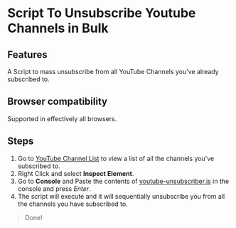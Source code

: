 # Script To Unsubscribe Youtube Channels in Bulk

## Features
A Script to mass unsubscribe from all YouTube Channels you've already subscribed to.

## Browser compatibility
Supported in effectively all browsers.

## Steps
1. Go to [YouTube Channel List](https://www.youtube.com/feed/channels) to view a list of all the channels you've subscribed to.
2. Right Click and select **Inspect Element**.
3. Go to **Console** and Paste the contents of [youtube-unsubscriber.js](https://github.com/moutaouakkil/youtube-unsubscriber/blob/master/youtube-unsubscriber.js) in the console and press _Enter_.
4. The script will execute and it will sequentially unsubscribe you from all the channels you have subscribed to.

> Done!
